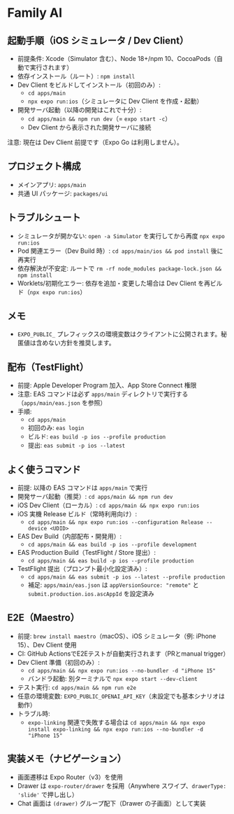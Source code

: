 # Family AI

## 起動手順（iOS シミュレータ / Dev Client）

- 前提条件: Xcode（Simulator 含む）、Node 18+/npm 10、CocoaPods（自動で実行されます）
- 依存インストール（ルート）: `npm install`
- Dev Client をビルドしてインストール（初回のみ）:
  - `cd apps/main`
  - `npx expo run:ios`（シミュレータに Dev Client を作成・起動）
- 開発サーバ起動（以降の開発はこれで十分）:
  - `cd apps/main && npm run dev`（= `expo start -c`）
  - Dev Client から表示された開発サーバに接続

注意: 現在は Dev Client 前提です（Expo Go は利用しません）。

## プロジェクト構成

- メインアプリ: `apps/main`
- 共通 UI パッケージ: `packages/ui`

## トラブルシュート

- シミュレータが開かない: `open -a Simulator` を実行してから再度 `npx expo run:ios`
- Pod 関連エラー（Dev Build 時）: `cd apps/main/ios && pod install` 後に再実行
- 依存解決が不安定: ルートで `rm -rf node_modules package-lock.json && npm install`
- Worklets/初期化エラー: 依存を追加・変更した場合は Dev Client を再ビルド（`npx expo run:ios`）

## メモ

- `EXPO_PUBLIC_` プレフィックスの環境変数はクライアントに公開されます。秘匿値は含めない方針を推奨します。

## 配布（TestFlight）

- 前提: Apple Developer Program 加入、App Store Connect 権限
- 注意: EAS コマンドは必ず `apps/main` ディレクトリで実行する（`apps/main/eas.json` を参照）
- 手順:
  - `cd apps/main`
  - 初回のみ: `eas login`
  - ビルド: `eas build -p ios --profile production`
  - 提出: `eas submit -p ios --latest`

## よく使うコマンド

- 前提: 以降の EAS コマンドは `apps/main` で実行
- 開発サーバ起動（推奨）: `cd apps/main && npm run dev`
- iOS Dev Client（ローカル）: `cd apps/main && npx expo run:ios`
- iOS 実機 Release ビルド（常時利用向け）:
  - `cd apps/main && npx expo run:ios --configuration Release --device <UDID>`
- EAS Dev Build（内部配布・開発用）:
  - `cd apps/main && eas build -p ios --profile development`
- EAS Production Build（TestFlight / Store 提出）:
  - `cd apps/main && eas build -p ios --profile production`
- TestFlight 提出（プロンプト最小化設定済み）:
  - `cd apps/main && eas submit -p ios --latest --profile production`
  - 補足: `apps/main/eas.json` は `appVersionSource: "remote"` と `submit.production.ios.ascAppId` を設定済み

## E2E（Maestro）

- 前提: `brew install maestro`（macOS）、iOS シミュレータ（例: iPhone 15）、Dev Client 使用
- CI: GitHub ActionsでE2Eテストが自動実行されます（PRとmanual trigger）
- Dev Client 準備（初回のみ）:
  - `cd apps/main && npx expo run:ios --no-bundler -d "iPhone 15"`
  - バンドラ起動: 別ターミナルで `npx expo start --dev-client`
- テスト実行: `cd apps/main && npm run e2e`
- 任意の環境変数: `EXPO_PUBLIC_OPENAI_API_KEY`（未設定でも基本シナリオは動作）
- トラブル時:
  - `expo-linking` 関連で失敗する場合は `cd apps/main && npx expo install expo-linking && npx expo run:ios --no-bundler -d "iPhone 15"`

## 実装メモ（ナビゲーション）

- 画面遷移は Expo Router（v3）を使用
- Drawer は `expo-router/drawer` を採用（Anywhere スワイプ、`drawerType: 'slide'` で押し出し）
- Chat 画面は `(drawer)` グループ配下（Drawer の子画面）として実装
